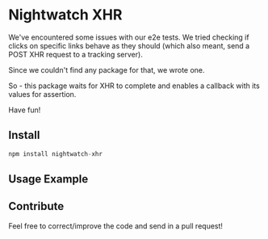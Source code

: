 Nightwatch XHR
===

We've encountered some issues with our e2e tests.
We tried checking if clicks on specific links behave as they should (which also meant, send a POST XHR request to a tracking server).

Since we couldn't find any package for that, we wrote one.

So - this package waits for XHR to complete and enables a callback with its values for assertion.

Have fun!

Install
---
```javascript
npm install nightwatch-xhr
```

Usage Example
---

Contribute
---
Feel free to correct/improve the code and send in a pull request!
